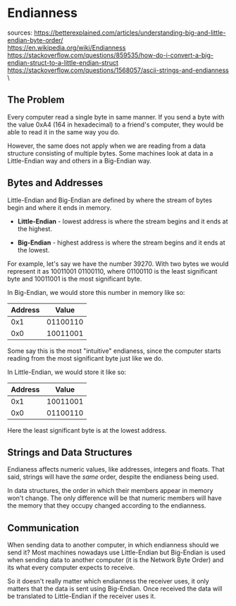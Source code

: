 # Endianness

sources:
https://betterexplained.com/articles/understanding-big-and-little-endian-byte-order/ \
https://en.wikipedia.org/wiki/Endianness \
https://stackoverflow.com/questions/859535/how-do-i-convert-a-big-endian-struct-to-a-little-endian-struct \
https://stackoverflow.com/questions/1568057/ascii-strings-and-endianness \

## The Problem

Every computer read a single byte in same manner. If you send a byte with
the value 0xA4 (164 in hexadecimal) to a friend's computer, they would be
able to read it in the same way you do.

However, the same does not apply when we are reading from a data structure
consisting of multiple bytes. Some machines look at data in a
Little-Endian way and others in a Big-Endian way.

## Bytes and Addresses

Little-Endian and Big-Endian are defined by where the stream of bytes begin
and where it ends in memory.

* __Little-Endian__ - lowest address is where the stream begins and it ends
at the highest.

* __Big-Endian__ - highest address is where the stream begins and it ends
at the lowest.

For example, let's say we have the number 39270. With two bytes we would
represent it as 10011001 01100110, where 01100110 is the least significant
byte and 10011001 is the most significant byte.

In Big-Endian, we would store this number in memory like so:

Address | Value
--------|--------
0x1 | 01100110
0x0 | 10011001

Some say this is the most "intuitive" endianess, since the computer starts
reading from the most significant byte just like we do.

In Little-Endian, we would store it like so:

Address | Value
--------|-------
0x1 | 10011001
0x0 | 01100110

Here the least significant byte is at the lowest address.

## Strings and Data Structures

Endianess affects numeric values, like addresses, integers and floats. That
said, strings will have the *same* order, despite the endianess being used.

In data structures, the order in which their members appear in memory won't
change. The only difference will be that numeric members will have the 
memory that they occupy changed according to the endianness.

## Communication

When sending data to another computer, in which endianness should we send
it? Most machines nowadays use Little-Endian but Big-Endian is used when
sending data to another computer (it is the Network Byte Order) and its
what every computer expects to receive.

So it doesn't really matter which endianness the receiver uses, it only
matters that the data is sent using Big-Endian. Once received the data
will be translated to Little-Endian if the receiver uses it.
